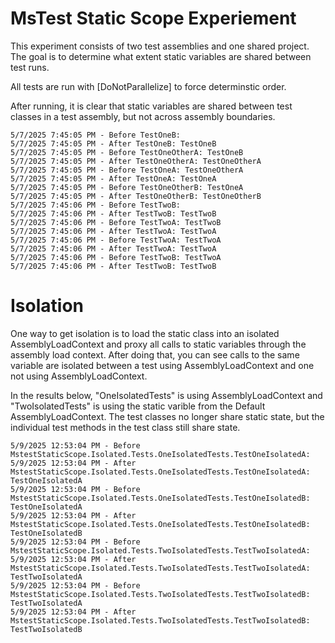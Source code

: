 # MsTest Static Scope Experiement

This experiment consists of two test assemblies and one shared project. The goal is to determine what extent static variables are shared between test runs.

All tests are run with [DoNotParallelize] to force determinstic order.

After running, it is clear that static variables are shared between test classes in a test assembly, but not across assembly boundaries. 

```
5/7/2025 7:45:05 PM - Before TestOneB: 
5/7/2025 7:45:05 PM - After TestOneB: TestOneB
5/7/2025 7:45:05 PM - Before TestOneOtherA: TestOneB
5/7/2025 7:45:05 PM - After TestOneOtherA: TestOneOtherA
5/7/2025 7:45:05 PM - Before TestOneA: TestOneOtherA
5/7/2025 7:45:05 PM - After TestOneA: TestOneA
5/7/2025 7:45:05 PM - Before TestOneOtherB: TestOneA
5/7/2025 7:45:05 PM - After TestOneOtherB: TestOneOtherB
5/7/2025 7:45:06 PM - Before TestTwoB: 
5/7/2025 7:45:06 PM - After TestTwoB: TestTwoB
5/7/2025 7:45:06 PM - Before TestTwoA: TestTwoB
5/7/2025 7:45:06 PM - After TestTwoA: TestTwoA
5/7/2025 7:45:06 PM - Before TestTwoA: TestTwoA
5/7/2025 7:45:06 PM - After TestTwoA: TestTwoA
5/7/2025 7:45:06 PM - Before TestTwoB: TestTwoA
5/7/2025 7:45:06 PM - After TestTwoB: TestTwoB
```

# Isolation

One way to get isolation is to load the static class into an isolated AssemblyLoadContext and proxy all calls to static variables through the assembly load context. 
After doing that, you can see calls to the same variable are isolated between a test using AssemblyLoadContext and one not using AssemblyLoadContext.

In the results below, "OneIsolatedTests" is using AssemblyLoadContext and "TwoIsolatedTests" is using the static varible from the Default AssemblyLoadContext. 
The test classes no longer share static state, but the individual test methods in the test class still share state.

```
5/9/2025 12:53:04 PM - Before MstestStaticScope.Isolated.Tests.OneIsolatedTests.TestOneIsolatedA: 
5/9/2025 12:53:04 PM - After MstestStaticScope.Isolated.Tests.OneIsolatedTests.TestOneIsolatedA: TestOneIsolatedA
5/9/2025 12:53:04 PM - Before MstestStaticScope.Isolated.Tests.OneIsolatedTests.TestOneIsolatedB: TestOneIsolatedA
5/9/2025 12:53:04 PM - After MstestStaticScope.Isolated.Tests.OneIsolatedTests.TestOneIsolatedB: TestOneIsolatedB
5/9/2025 12:53:04 PM - Before MstestStaticScope.Isolated.Tests.TwoIsolatedTests.TestTwoIsolatedA: 
5/9/2025 12:53:04 PM - After MstestStaticScope.Isolated.Tests.TwoIsolatedTests.TestTwoIsolatedA: TestTwoIsolatedA
5/9/2025 12:53:04 PM - Before MstestStaticScope.Isolated.Tests.TwoIsolatedTests.TestTwoIsolatedB: TestTwoIsolatedA
5/9/2025 12:53:04 PM - After MstestStaticScope.Isolated.Tests.TwoIsolatedTests.TestTwoIsolatedB: TestTwoIsolatedB
```